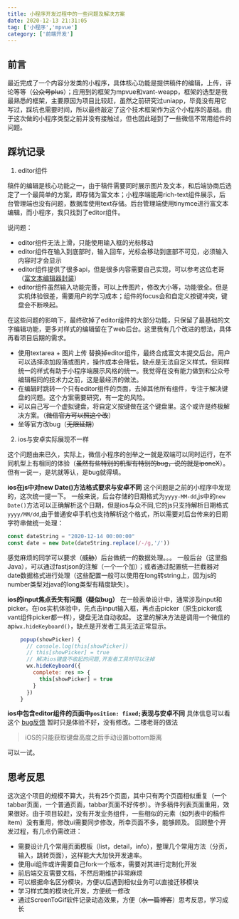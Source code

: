 ```yaml
---
title: 小程序开发过程中的一些问题及解决方案
date: 2020-12-13 21:31:05
tag: ['小程序','mpvue']
category: ['前端开发']
---
```

前言
------
最近完成了一个内容分发类的小程序，具体核心功能是提供稿件的编辑，上传，评论等等（~~公众号plus~~）；应用到的框架为mpvue和vant-weapp，框架的选型是我最熟悉的框架，主要原因为项目比较赶，虽然之前研究过uniapp，毕竟没有用它写过，踩坑也需要时间，所以最终敲定了这个技术框架作为这个小程序的基础。由于这次做的小程序类型之前并没有接触过，但也因此碰到了一些微信不常用组件的问题。


踩坑记录
-------
1. editor组件

稿件的编辑是核心功能之一，由于稿件需要同时展示图片及文本，和后端协商后选定了一个最简单的方案，即存储为富文本；小程序端能用rich-text组件展示，后台管理端也没有问题，数据库使用text存储。后台管理端使用tinymce进行富文本编辑，而小程序，我只找到了editor组件。

说问题：
- editor组件无法上滑，只能使用输入框的光标移动
- editor组件在输入到底部时，输入回车，光标会移动到底部不可见，必须输入内容时才会显示
- editor组件提供了很多api，但是很多内容需要自己实现，可以参考这位老哥（[富文本编辑器封装](https://developers.weixin.qq.com/community/develop/article/doc/000e2667890ee0284598518f65bc13 "富文本编辑器封装")）
- editor组件虽然输入功能完善，可以上传图片，修改大小等，功能很全。但是实机体验很差，需要用户的学习成本；组件的focus会和自定义按键冲突，键盘会不断唤起。

在这些问题的影响下，最终砍掉了editor组件的大部分功能，只保留了最基础的文字编辑功能，更多对样式的编辑留在了web后台。这里我有几个改进的想法，具体再看项目后期的需求。
- 使用textarea + 图片上传 替换掉editor组件，最终合成富文本提交后台。用户可以选择添加段落或图片，操作成本会降低，缺点是无法自定义样式，但同样统一的样式有助于小程序端展示风格的统一。我觉得在没有能力做到和公众号编辑相同的技术力之前，这是最经济的做法。
- 在编辑时跳转一个只有editor组件的页面，去掉其他所有组件，专注于解决键盘的问题。这个方案需要研究，有一定的风险。
- 可以自己写一个虚拟键盘，将自定义按键做在这个键盘里。这个或许是终极解决方案。（~~微信官方可以照这个改~~）
- 坐等官方改bug（~~无限延期~~）

2. ios与安卓实际展现不一样

这个问题由来已久，实际上，微信小程序的创举之一就是双端可以同时运行，在不同机型上有相同的体验（~~虽然有些特别的机型有特别的bug，说的就是iponeX~~）。但有一说一，是坑就等认，是bug就得填。

**ios在js中对new Date()方法格式要求与安卓不同**
这个问题是之前的小程序中发现的，这次统一提一下。
一般来说，后台存储的日期格式为`yyyy-MM-dd`,js中的`new Date()`方法可以正确解析这个日期，但是ios与众不同,它的js只支持解析日期格式`yyyy/MM/dd`,由于普通安卓手机也支持解析这个格式，所以需要对后台传来的日期字符串做统一处理：

```javascript
const dateString = "2020-12-14 00:00:00"
const date = new Date(dateString.replace(/-/g,'/'))
```
感觉麻烦的同学可以要求（~~威胁~~）后台做统一的数据处理。。。
一般后台（这里指Java），可以通过fastjson的注解（一个一个加）；或者通过配置统一拦截器对date数据格式进行处理（这些配置一般可以使用在long转string上，因为js的number类型对java的long类型有精度缺失）。

**ios的input焦点丢失有问题（疑似bug）**
在一般表单设计中，通常涉及input和picker。在ios实机体验中，先点击input输入框，再点击picker（原生picker或vant组件picker都一样），键盘无法自动收起。
这里的解决方法是调用一个微信的api`wx.hideKeyboard()`，缺点是开发者工具无法正常显示。
```javascript
    popup(showPicker) {
      // console.log(this[showPicker])
      // this[showPicker] = true
      // 解决ios键盘不收起的问题,开发者工具时可以注掉
      wx.hideKeyboard({
        complete: res => {
          this[showPicker] = true
        }
      })
    }
```

**ios中包含editor组件的页面中`position: fixed;`表现与安卓不同**
具体信息可以看这个 [bug反馈](https://developers.weixin.qq.com/community/develop/doc/0000e243b5ce78da475b5d6be5b400?highLine=position%253A%2520fixed "bug反馈")
暂时只是体验不好，没有修改。二楼老哥的做法
> iOS的只能获取键盘高度之后手动设置bottom距离

可以一试。

思考反思
--------
这次这个项目的规模不算大，共有25个页面，其中只有两个页面相似重复（一个tabbar页面，一个普通页面，tabbar页面不好传参）。许多稿件列表页面重用，效果很好。由于项目较赶，没有开发业务组件，一些相似的元素（如列表中的稿件item）没有重用，修改ui需要同步修改，所幸页面不多，能够顾及。
回顾整个开发过程，有几点仍需改进：
- 需要设计几个常用页面模板（list，detail，info），整理几个常用方法（分页，输入，跳转页面），这样能大大加快开发速率。
- 使用ui组件或许需要自己fork一个版本，需要对其进行定制化开发
- 前后端交互需要文档，不然后期维护非常麻烦
- 可以根据命名区分模块，方便以后遇到相似业务可以直接迁移模块
- 学习样式类的模块化开发，方便统一修改
- 通过ScreenToGif软件记录动态效果，方便（~~水一篇博客~~）思考反思，学习成长
